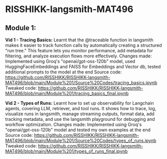 # RISSHIKK-langsmith-MAT496

## Module 1:

**Vid 1 - Tracing Basics:** 
  Learnt that the @traceable function in langsmith makes it easier to track function calls by automatically creating a structured "run tree." This feature lets you monitor performance, add metadata for filtering, and analyze execution flows more effectively.
  Changes made: Implemented using Groq's "openai/gpt-oss-120b" model, used HuggingFaceEmbeddings and FAISS for Embeddings and Vector db, tested additional prompts to the model at the end
  Source code: https://github.com/RISSHIKK/RISSHIKK-langsmith-MAT496/blob/main/Module%201/Source%20Codes/tracing_basics.ipynb
  Tweaked code: https://github.com/RISSHIKK/RISSHIKK-langsmith-MAT496/blob/main/Module%201/tracing_basics_final.ipynb

  **Vid 2 - Types of Runs:**
    Learnt how to set up observability for Langchain agents, covering LLM, retriever, and tool runs. It shows how to trace, log, visualize runs in langsmith, manage streaming outputs, format data, add tracking metadata, and use the langsmith playground for debugging and workflow optimization.
    Changes made: Implemented using Groq's "openai/gpt-oss-120b" model and tested my own examples at the end
    Source code: https://github.com/RISSHIKK/RISSHIKK-langsmith-MAT496/blob/main/Module%201/Source%20Codes/types_of_runs.ipynb
    Tweaked code: https://github.com/RISSHIKK/RISSHIKK-langsmith-MAT496/blob/main/Module%201/types_of_runs_final.ipynb
    
